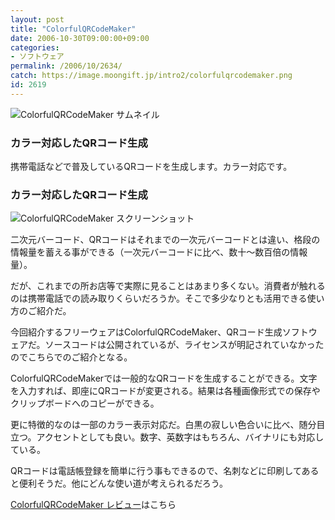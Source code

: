 ```yaml
---
layout: post
title: "ColorfulQRCodeMaker"
date: 2006-10-30T09:00:00+09:00
categories:
- ソフトウェア
permalink: /2006/10/2634/
catch: https://image.moongift.jp/intro2/colorfulqrcodemaker.png
id: 2619
---
```

 ![ColorfulQRCodeMaker サムネイル](https://image.moongift.jp/intro2/colorfulqrcodemaker.t.png "ColorfulQRCodeMaker サムネイル")
  

### カラー対応したQRコード生成
  
携帯電話などで普及しているQRコードを生成します。カラー対応です。  
<!--more-->  

### カラー対応したQRコード生成
  

![ColorfulQRCodeMaker スクリーンショット](https://image.moongift.jp/intro2/colorfulqrcodemaker.png "ColorfulQRCodeMaker スクリーンショット")

  

二次元バーコード、QRコードはそれまでの一次元バーコードとは違い、格段の情報量を蓄える事ができる（一次元バーコードに比べ、数十～数百倍の情報量）。

  

だが、これまでの所お店等で実際に見ることはあまり多くない。消費者が触れるのは携帯電話での読み取りくらいだろうか。そこで多少なりとも活用できる使い方のご紹介だ。

  

今回紹介するフリーウェアはColorfulQRCodeMaker、QRコード生成ソフトウェアだ。ソースコードは公開されているが、ライセンスが明記されていなかったのでこちらでのご紹介となる。

  

ColorfulQRCodeMakerでは一般的なQRコードを生成することができる。文字を入力すれば、即座にQRコードが変更される。結果は各種画像形式での保存やクリップボードへのコピーができる。

  

更に特徴的なのは一部のカラー表示対応だ。白黒の寂しい色合いに比べ、随分目立つ。アクセントとしても良い。数字、英数字はもちろん、バイナリにも対応している。

  

QRコードは電話帳登録を簡単に行う事もできるので、名刺などに印刷してあると便利そうだ。他にどんな使い道が考えられるだろう。

  

[ColorfulQRCodeMaker レビュー](http://fw.moongift.jp/review/i-2635.html)はこちら

